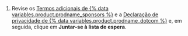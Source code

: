 1. Revise os [ Termos adicionais de {% data variables.product.prodname_sponsors %}](/github/site-policy/github-sponsors-additional-terms) e a [Declaração de privacidade de {% data variables.product.prodname_dotcom %}](/articles/github-privacy-statement) e, em seguida, clique em **Juntar-se à lista de espera**.
